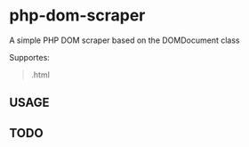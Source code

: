 # php-dom-scraper
A simple PHP DOM scraper based on the DOMDocument class

Supportes:

> .html

## USAGE



## TODO
